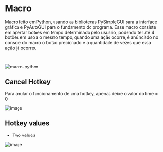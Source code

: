 # Macro

Macro feito em Python, usando as bibliotecas PySimpleGUI para a interface gráfica e PyAutoGUI para o fundamento do programa. Esse macro consiste em apertar botões em tempo determinado pelo usuario, podendo ter até 4 botões em uso a o mesmo tempo, quando uma ação ocorre, é anúnciado no console do macro o botão precionado e a quantidade de vezes que essa ação já ocorreu

<br>

![macro-python](https://user-images.githubusercontent.com/79803635/189470410-a6bd7eb3-7458-40c5-a46e-7b31ce6d3c63.png)
<br>
## Cancel Hotkey

Para anular o funcionamento de uma hotkey, apenas deixe o valor do time = 0

![image](https://user-images.githubusercontent.com/79803635/215205892-d6e2b737-d644-459a-8973-cf90f3dd75d3.png)

## Hotkey values
<ul> 
  <li>Two values</li>
</ul> 

![image](https://user-images.githubusercontent.com/79803635/215207168-3b66f8a5-8777-45d3-9d42-179c27966c05.png)
